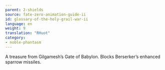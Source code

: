 ```yaml
---
parent: 2-shields
source: fate-zero-animation-guide-ii
id: glossary-of-the-holy-grail-war-ii
language: en
weight: 9
translation: "RHuot"
category:
- noble-phantasm
---
```


A treasure from Gilgamesh’s Gate of Babylon. Blocks Berserker’s enhanced sparrow missiles.
